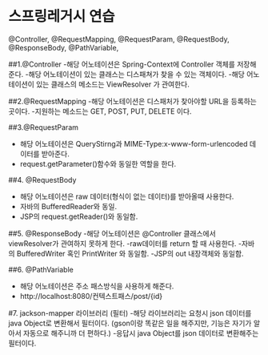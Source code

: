 # 스프링레거시 연습

@Controller, @RequestMapping, @RequestParam, 
@RequestBody, @ResponseBody, @PathVariable, 

##1.@Controller
-해당 어노테이션은 Spring-Context에 Controller 객체를 저장해준다.
-해당 어노테이션이 있는 클래스는 디스패쳐가 찾을 수 있는 객체이다.
-해당 어노테이션이 있는 클래스의 메소드는 ViewResolver 가 관여한다.

##2.@RequestMapping
-해당 어노테이션은 디스패처가 찾아야할 URL을 등록하는 곳이다.
-지원하는 메소드는 GET, POST, PUT, DELETE 이다.

##3.@RequestParam
- 해당 어노테이션은 QueryStirng과  MIME-Type:x-www-form-urlencoded 데이터를 받아준다.
- request.getParameter()함수와 동일한 역할을 한다.

##4. @RequestBody
- 해당 어노테이션은 raw 데이터(형식이 없는 데이터)를 받아올때 사용한다.
- 자바의 BufferedReader와 동일.
- JSP의 request.getReader()와 동일함.

##5. @ResponseBody
-해당 어노테이션은 @Controller 클래스에서 viewResolver가  관여하지 못하게 한다.
-raw데이터를 return 할 때 사용한다.
-자바의  BufferedWriter 혹인 PrintWriter 와 동일함.
-JSP의 out 내장객체와 동일함.


##6. @PathVariable
- 해당 어노테이션은 주소 패스방식을 사용하게 해준다.
-  http://localhost:8080/컨텍스트패스/post/{id}


#7. jackson-mapper 라이브러리  (필터)
-해당 라이브러리는 요청시 json 데이터를 java Object로 변환해서 필터이다. (gson이랑 똑같은 일을 해주지만, 기능은 자기가 알아서 자동으로 해주니까 더 편하다.)
-응답시 java Object를 json 데이터로 변환해주는 필터이다.




